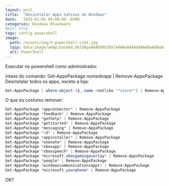 ```yaml
---
layout: post
title:  "Desinstalar Apps nativos do Windows"
date:   2023-01-05 09:00:00 -0300
categories: Windows Bloatware
#pin: true
tags: config powershell
image:
  path: /assets/img/3-powershell-cim1.jpg
  lqip: data:image/webp;base64,UklGRpoAAABXRUJQVlA4WAoAAAAQAAAADwAABwAAQUxQSDIAAAARL0AmbZurmr57yyIiqE8oiG0bejIYEQTgqiDA9vqnsUSI6H+oAERp2HZ65qP/VIAWAFZQOCBCAAAA8AEAnQEqEAAIAAVAfCWkAALp8sF8rgRgAP7o9FDvMCkMde9PK7euH5M1m6VWoDXf2FkP3BqV0ZYbO6NA/VFIAAAA
  alt: PowerShell
---
```

Executar no powershell como administrador.

intaxe do comando:
Get-AppxPackage *nomedoapp* | Remove-AppxPackage
Desinstalar todos os apps, exceto a loja:

```powershell
Get-AppxPackage | where-object {$_.name –notlike "*store*"} | Remove-AppxPackage
```
O que eu costumo remover:

```powershell
Get-AppxPackage *appconnector* | Remove-AppxPackage
Get-AppxPackage *feedback* | Remove-AppxPackage
Get-AppxPackage *gethelp* | Remove-AppxPackage
Get-AppxPackage *getstarted* | Remove-AppxPackage
Get-AppxPackage *messaging* | Remove-AppxPackage
Get-AppxPackage *3d* | Remove-AppxPackage
Get-AppxPackage *appinstaller* | Remove-AppxPackage
Get-AppxPackage *onenote* | Remove-AppxPackage
Get-AppxPackage *xboxapp* | Remove-AppxPackage
Get-AppxPackage *xboxspeech* | Remove-AppxPackage
Get-AppxPackage *microsoft.xboxgamingoverlay* | Remove-AppxPackage
Get-AppxPackage *people* | Remove-AppxPackage
Get-AppxPackage *windowscommunicationsapps* | Remove-AppxPackage
Get-AppxPackage *microsoft.yourphone* | Remove-AppxPackage
```

OK?